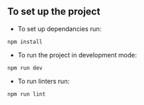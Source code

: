 ## To set up the project

- To set up dependancies run:

```
npm install
```

- To run the project in development mode:

```
npm run dev
```

- To run linters run:

```
npm run lint
```
